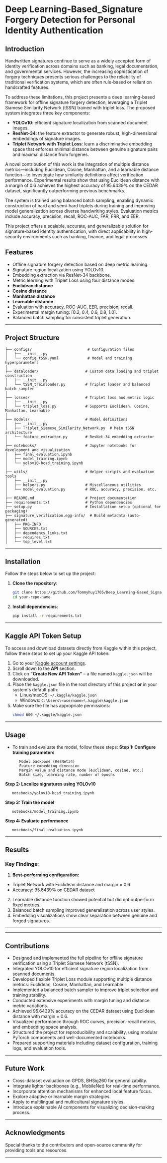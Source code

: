 # Deep Learning-Based_Signature Forgery Detection for Personal Identity Authentication
## Introduction  

Handwritten signatures continue to serve as a widely accepted form of identity verification across domains such as banking, legal documentation, and governmental services. However, the increasing sophistication of forgery techniques presents serious challenges to the reliability of traditional verification systems, which are often rule-based or reliant on handcrafted features.

To address these limitations, this project presents a deep learning-based framework for offline signature forgery detection, leveraging a Triplet Siamese Similarity Network (tSSN) trained with triplet loss. The proposed system integrates three key components:
- **YOLOv10**: efficient signature localization from scanned document images.
- **ResNet-34**: the feature extractor to generate robust, high-dimensional embeddings of signature images.
- **Triplet Network with Triplet Loss**: learn a discriminative embedding space that enforces minimal distance between genuine signature pairs and maximal distance from forgeries.

A novel contribution of this work is the integration of multiple distance metrics—including Euclidean, Cosine, Manhattan, and a learnable distance function—to investigate how similarity definitions affect verification performance. Experimental results show that using Euclidean distance with a margin of 0.6 achieves the highest accuracy of 95.6439% on the CEDAR dataset, significantly outperforming previous benchmarks.

The system is trained using balanced batch sampling, enabling dynamic construction of hard and semi-hard triplets during training and improving model generalization across diverse handwriting styles. Evaluation metrics include accuracy, precision, recall, ROC-AUC, FAR, FRR, and EER.

This project offers a scalable, accurate, and generalizable solution for signature-based identity authentication, with direct applicability in high-security environments such as banking, finance, and legal processes.

## **Features**
- Offline signature forgery detection based on deep metric learning.
- Signature region localization using YOLOv10.
- Embedding extraction via ResNet-34 backbone.
- Metric learning with Triplet Loss using four distance modes:
 - **Euclidean distance**
 - **Cosine distance**
 - **Manhattan distance**
 - **Learnable distance**
- Evaluation with accuracy, ROC-AUC, EER, precision, recall.
- Experimental margin tuning: [0.2, 0.4, 0.6, 0.8, 1.0].
- Balanced batch sampling for consistent triplet generation.

---

## Project Structure  
```plaintext
├── configs/                         # Configuration files
│   ├── __init__.py
│   └── config_tSSN.yaml             # Model and training hyperparameters
│
├── dataloader/                     # Custom data loading and triplet construction
│   ├── __init__.py
│   └── tSSN_trainloader.py         # Triplet loader and balanced batch sampler
│
├── losses/                         # Triplet loss and metric logic
│   ├── __init__.py
│   └── triplet_loss.py             # Supports Euclidean, Cosine, Manhattan, Learnable
│
├── models/                         # Model definitions
│   ├── __init__.py
│   ├── Triplet_Siamese_Similarity_Network.py  # Main tSSN architecture
│   └── feature_extractor.py        # ResNet-34 embedding extractor
│
├── notebooks/                      # Jupyter notebooks for development and visualization
│   ├── final_evaluation.ipynb
│   ├── model_training.ipynb
│   └── yolov10-bcsd_training.ipynb
│
├── utils/                          # Helper scripts and evaluation tools
│   ├── __init__.py
│   ├── helpers.py                  # Miscellaneous utilities
│   └── model_evaluation.py         # ROC, accuracy, precision, etc.
│
├── README.md                       # Project documentation
├── requirements.txt                # Python dependencies
├── setup.py                        # Installation setup (optional for packaging)
├── signature_verification.egg-info/  # Build metadata (auto-generated)
│   ├── PKG-INFO
│   ├── SOURCES.txt
│   ├── dependency_links.txt
│   ├── requires.txt
│   └── top_level.txt
```

---

## **Installation**
Follow the steps below to set up the project:

1. **Clone the repository**:  
   ```bash
   git clone https://github.com/Tommyhuy1705/Deep_Learning-Based_Signature_Forgery_Detection_for_Personal_Identity_Authentication.git
   cd your-repo-name
   ```

2. **Install dependencies**:  
   ```bash
   pip install -r requirements.txt
   ```

---

## **Kaggle API Token Setup**

To access and download datasets directly from Kaggle within this project, follow these steps to set up your Kaggle API token:

1. Go to your [Kaggle account settings](https://www.kaggle.com/account).
2. Scroll down to the **API** section.
3. Click on **"Create New API Token"** – a file named `kaggle.json` will be downloaded.
4. Place the `kaggle.json` file in the root directory of this project **or** in your system's default path:  
   - Linux/macOS: `~/.kaggle/kaggle.json`  
   - Windows: `C:\Users\<username>\.kaggle\kaggle.json`
5. Make sure the file has appropriate permissions:  
   ```bash
   chmod 600 ~/.kaggle/kaggle.json

---

## **Usage**
- To train and evaluate the model, follow these steps:
**Step 1: Configure training parameters**
  ```Edit the config.yaml file under configs/ to set:
     Model backbone (ResNet34)
     Feature embedding dimension
     Margin value and distance mode (euclidean, cosine, etc.)
     Batch size, learning rate, number of epochs
  ```
**Step 2: Localize signatures using YOLOv10**
  ```Run the notebook:
     notebooks/yolov10-bcsd_training.ipynb
  ```
**Step 3: Train the model**
  ```Run the notebook:
     notebooks/model_training.ipynb
  ```
**Step 4: Evaluate performance**
  ```Open and run the notebook:
     notebooks/final_evaluation.ipynb
  ```
---

## **Results**
### Key Findings:
1. **Best-performing configuration:**
- Triplet Network with Euclidean distance and margin = 0.6
- Accuracy: 95.6439% on CEDAR dataset
2. Learnable distance function showed potential but did not outperform fixed metrics.
3. Balanced batch sampling improved generalization across user styles.
4. Embedding visualizations show clear separation between genuine and forged signatures.

___
 
---

## **Contributions**

- Designed and implemented the full pipeline for offline signature verification using a Triplet Siamese Network (tSSN).
- Integrated YOLOv10 for efficient signature region localization from scanned documents.
- Developed flexible Triplet Loss module supporting multiple distance metrics: Euclidean, Cosine, Manhattan, and Learnable.
- Implemented a balanced batch sampler to improve triplet selection and training stability.
- Conducted extensive experiments with margin tuning and distance metric variations.
- Achieved 95.6439% accuracy on the CEDAR dataset using Euclidean distance with margin = 0.6.
- Visualized performance through ROC curves, precision-recall metrics, and embedding space analysis.
- Structured the project for reproducibility and scalability, using modular PyTorch components and well-documented notebooks.
- Prepared supporting materials including dataset configuration, training logs, and evaluation tools.

---

## **Future Work**
- Cross-dataset evaluation on GPDS, BHSig260 for generalizability.
- Integrate lighter backbones (e.g., MobileNet) for real-time performance.
- Incorporate attention mechanisms for enhanced local feature focus.
- Explore adaptive or learnable margin strategies.
- Apply to multilingual and multicultural signature styles.
- Introduce explainable AI components for visualizing decision-making process.

---

## **Acknowledgments**
Special thanks to the contributors and open-source community for providing tools and resources.

--- 


